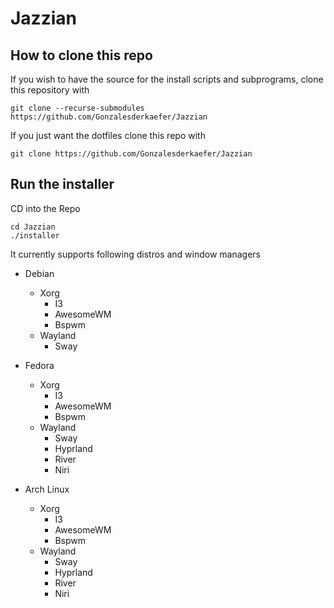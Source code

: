 # Jazzian

## How to clone this repo
If you wish to have the source for the install scripts and subprograms, clone this repository with 
```
git clone --recurse-submodules https://github.com/Gonzalesderkaefer/Jazzian
```



If you just want the dotfiles clone this repo with
```
git clone https://github.com/Gonzalesderkaefer/Jazzian
```


## Run the installer
CD into the Repo
```
cd Jazzian
./installer
```

It currently supports following distros and window managers

- Debian 
    - Xorg
        - I3
        - AwesomeWM
        - Bspwm
    - Wayland
        - Sway


- Fedora
    - Xorg
        - I3
        - AwesomeWM
        - Bspwm
    - Wayland
        - Sway
        - Hyprland
        - River
        - Niri

- Arch Linux
    - Xorg
        - I3
        - AwesomeWM
        - Bspwm
    - Wayland
        - Sway
        - Hyprland
        - River
        - Niri
